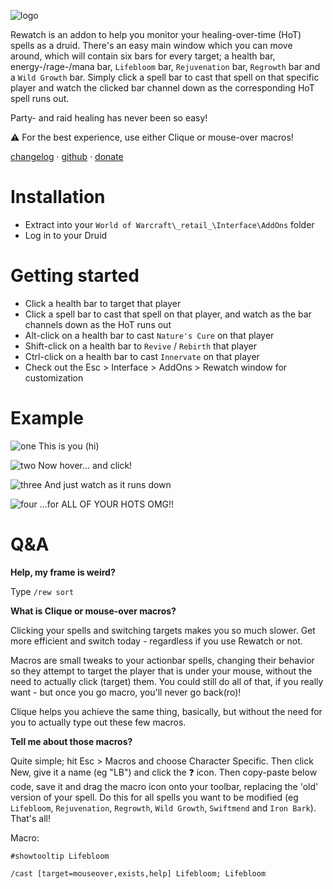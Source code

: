 ![logo](https://media.forgecdn.net/attachments/330/360/logo.png)

Rewatch is an addon to help you monitor your healing-over-time (HoT) spells as a druid. There's an easy main window which you can move around, which will contain six bars for every target; a health bar, energy-/rage-/mana bar, `Lifebloom` bar, `Rejuvenation` bar, `Regrowth` bar and a `Wild Growth` bar. Simply click a spell bar to cast that spell on that specific player and watch the clicked bar channel down as the corresponding HoT spell runs out.

Party- and raid healing has never been so easy!

⚠ For the best experience, use either Clique or mouse-over macros!

[changelog](https://www.curseforge.com/wow/addons/rewatch/pages/changelog) · [github](https://github.com/coenvdwel/rewatch) · [donate](https://www.paypal.com/donate/?hosted_button_id=AXK9MQKC3TLPE&item_name=Rewatch)

# Installation

* Extract into your `World of Warcraft\_retail_\Interface\AddOns` folder
* Log in to your Druid

# Getting started

* Click a health bar to target that player
* Click a spell bar to cast that spell on that player, and watch as the bar channels down as the HoT runs out
* Alt-click on a health bar to cast `Nature's Cure` on that player
* Shift-click on a health bar to `Revive` / `Rebirth` that player
* Ctrl-click on a health bar to cast `Innervate` on that player
* Check out the Esc > Interface > AddOns > Rewatch window for customization

# Example

![one](https://media.forgecdn.net/attachments/330/369/one.jpg) This is you (hi)

![two](https://media.forgecdn.net/attachments/330/370/two.jpg) Now hover... and click!

![three](https://media.forgecdn.net/attachments/330/371/three.jpg) And just watch as it runs down

![four](https://media.forgecdn.net/attachments/330/372/four.jpg) ...for ALL OF YOUR HOTS OMG!!

# Q&A

**Help, my frame is weird?**

Type `/rew sort`

**What is Clique or mouse-over macros?**

Clicking your spells and switching targets makes you so much slower. Get more efficient and switch today - regardless if you use Rewatch or not.

Macros are small tweaks to your actionbar spells, changing their behavior so they attempt to target the player that is under your mouse, without the need to actually click (target) them. You could still do all of that, if you really want - but once you go macro, you'll never go back(ro)!

Clique helps you achieve the same thing, basically, but without the need for you to actually type out these few macros.

**Tell me about those macros?**

Quite simple; hit Esc > Macros and choose Character Specific. Then click New, give it a name (eg "LB") and click the ❓ icon. Then copy-paste below code, save it and drag the macro icon onto your toolbar, replacing the 'old' version of your spell. Do this for all spells you want to be modified (eg `Lifebloom`, `Rejuvenation`, `Regrowth`, `Wild Growth`, `Swiftmend` and `Iron Bark`). That's all!

Macro:

```#showtooltip Lifebloom```

```/cast [target=mouseover,exists,help] Lifebloom; Lifebloom```